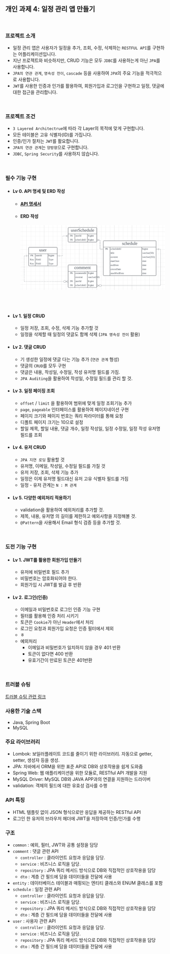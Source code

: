 ## 개인 과제 4: 일정 관리 앱 만들기

<br>

### 프로젝트 소개
- 일정 관리 앱은 사용자가 일정을 추가, 조회, 수정, 삭제하는 `RESTFUL API`를 구현하는 어플리케이션입니다.
- 지난 프로젝트와 비슷하지만, CRUD 기능은 모두 `JDBC`를 사용하는게 아닌 `JPA`를 사용합니다.
- `JPA의 연관 관계`, `영속성 전이`, `cascade` 등을 사용하여 `JPA`의 주요 기능을 적극적으로 사용합니다.
- `JWT`를 사용한 인증과 인가를 활용하여, 회원가입과 로그인을 구현하고 일정, 댓글에 대한 접근을 관리합니다.

<br>

### 프로젝트 조건
- `3 Layered Architectrue`에 따라 각 Layer의 목적에 맞게 구현합니다.
- 모든 테이블은 고유 식별자(ID)를 가집니다.
- 인증/인가 절차는 `JWT`를 활요합니다.
- `JPA의 연관 관계`는 `양방향`으로 구현합니다.
- `JDBC`, `Spring Security`를 사용하지 않습니다.

<br>

### 필수 기능 구현
- #### Lv 0. API 명세 및 ERD 작성
  - #### [API 명세서](https://buttery-caravel-ad6.notion.site/schedule-app-11fe7b55e4d18052a596e4944281864a?pvs=4)

  - #### ERD 작성
      ![ERD](ERD-1.png)<br><br>

<br>

- #### Lv 1. 일정 CRUD
  - 일정 저장, 조회, 수정, 삭제 기능 추가할 것
  - 일정을 삭제할 때 일정의 댓글도 함께 삭제 (`JPA 영속성 전이` 활용)

- #### Lv 2. 댓글 CRUD
  - 기 생성한 일정에 댓글 다는 기능 추가 (`연관 관계` 형성)
  - 댓글의 `CRUD`를 모두 구현
  - 댓글은 내용, 작성일, 수정일, 작성 유저명 필드를 가짐.
  - `JPA Auditing`을 활용하여 작성일, 수정일 필드를 관리 할 것.

- #### Lv 3. 일정 페이징 조회
  - `offset` / `limit` 을 활용하여 범위에 맞게 일정 조회기능 추가
  - `page`, `pageable` 인터페이스를 활용하여 페이지네이션 구현
  - 페이지 크기와 페이지 번호는 쿼리 파라미터를 통해 요청
  - 디폴트 페이지 크기는 10으로 설정
  - 할일 제목, 할일 내용, 댓글 개수, 일정 작성일, 일정 수정일, 일정 작성 유저명 필드를 조회

- #### Lv 4. 유저 CRUD
  - `JPA 지연 로딩` 활용할 것
  - 유저명, 이메일, 작성일, 수정일 필드를 가질 것
  - 유저 저장, 조회, 삭제 기능 추가
  - 일정은 이제 유저명 필드대신 유저 고유 식별자 필드를 가짐
  - 일정 - 유저 관계는 `N : M 관계`

- #### Lv 5. 다양한 예외처리 적용하기
  - validation을 활용하여 예외처리를 추가할 것.
  - 제목, 내용, 유저명 의 길이를 제한하고 예외사항을 지정해볼 것.
  - `@Pattern`을 사용해서 Email 형식 검증 등을 추가할 것.

<br>

### 도전 기능 구현
- #### Lv 1. JWT를 활용한 회원가입 만들기 
  - 유저에 비밀번호 필드 추가
  - 비밀번호는 암호화되어야 한다.
  - 회원가입 시 JWT를 발급 후 반환

- #### Lv 2. 로그인(인증)
  - 이메일과 비밀번호로 로그인 인증 기능 구현
  - 필터를 활용해 인증 처리 시키기
  - 토큰은 `Cookie`가 아닌 `Header`에서 처리
  - 로그인 요청과 회원가입 요청은 인증 필터에서 제외
  - ㅎ
  - 예외처리 
    - 이메일과 비밀번호가 일치하지 않을 경우 401 반환
    - 토큰이 없다면 400 반환
    - 유효기간이 만료된 토큰은 401반환

<br>

### 트러블 슈팅
[트러블 슈팅 관련 링크](https://velog.io/@hwk__/%EA%B0%9C%EC%9D%B8-%EA%B3%BC%EC%A0%9C-4-%ED%8A%B8%EB%9F%AC%EB%B8%94-%EC%8A%88%ED%8C%85.-Jwt%EC%8B%9C%ED%81%AC%EB%A6%BF%ED%82%A4%EC%99%80-%ED%99%98%EA%B2%BD%EB%B3%80%EC%88%98)

### 사용한 기술 스택
- Java, Spring Boot
- MySQL

### 주요 라이브러리
- Lombok: 보일러플레이트 코드를 줄이기 위한 라이브러리. 자동으로 getter, setter, 생성자 등을 생성.
- JPA: 자바에서 ORM을 위한 표준 API로 DB와 상호작용을 쉽게 도와줌
- Spring Web: 웹 애플리케이션을 위한 모듈로, RESTful API 개발을 지원
- MySQL Driver: MySQL DB와 JAVA APP과의 연결을 지원하는 드라이버
- validation: 객체의 필드에 대한 유효성 검사를 수행

### API 특징
- HTML 템플릿 없이 JSON 형식으로만 응답을 제공하는 RESTful API
- 로그인 한 유저의 브라우저 헤더에 JWT을 저장하여 인증/인가를 수행

### 구조
- `common` : 예외, 필터, JWT와 공통 설정을 담당
- `comment` : 댓글 관련 API
  - `controller` : 클라이언트 요청과 응답을 담당.
  - `service` : 비즈니스 로직을 담당.
  - `repository` : JPA 쿼리 메서드 방식으로 DB와 직접적인 상호작용을 담당
  - `dto` : 계층 간 필드에 담을 데이터들을 전달에 사용
- `entity` : 데이터베이스 테이블과 매핑되는 엔티티 클래스와 ENUM 클래스를 포함
- `schedule` : 일정 관련 API
  - `controller` : 클라이언트 요청과 응답을 담당.
  - `service` : 비즈니스 로직을 담당.
  - `repository` : JPA 쿼리 메서드 방식으로 DB와 직접적인 상호작용을 담당
  - `dto` : 계층 간 필드에 담을 데이터들을 전달에 사용
- `user` : 사용자 관련 API
  - `controller` : 클라이언트 요청과 응답을 담당.
  - `service` : 비즈니스 로직을 담당.
  - `repository` : JPA 쿼리 메서드 방식으로 DB와 직접적인 상호작용을 담당
  - `dto` : 계층 간 필드에 담을 데이터들을 전달에 사용




















